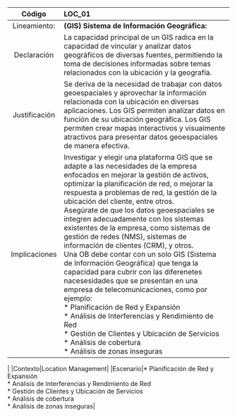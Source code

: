 | Código  | LOC_01 |
|:---:|:--- |
|Lineamiento:| **(GIS) Sistema de Información Geográfica:** |
| Declaración  | La capacidad principal de un GIS radica en la capacidad de vincular y analizar datos geográficos de diversas fuentes, permitiendo la toma de decisiones informadas sobre temas relacionados con la ubicación y la geografía.|
|Justificación| Se deriva de la necesidad de trabajar con datos geoespaciales y aprovechar la información relacionada con la ubicación en diversas aplicaciones.  Los GIS permiten analizar datos en función de su ubicación geográfica. Los GIS permiten crear mapas interactivos y visualmente atractivos para presentar datos geoespaciales de manera efectiva.|
|Implicaciones| Investigar y elegir una plataforma GIS que se adapte a las necesidades de la empresa enfocados en mejorar la gestión de activos, optimizar la planificación de red, o mejorar la respuesta a problemas de red, la gestión de la ubicación del cliente, entre otros. <br/> Asegúrate de que los datos geoespaciales se integren adecuadamente con los sistemas existentes de la empresa, como sistemas de gestión de redes (NMS), sistemas de información de clientes (CRM), y otros.</br> Una OB debe contar con un solo  GIS (Sistema de Información Geográfica) que tenga la capacidad para cubrir con las diferenetes nacesesidades que se presentan en una empresa de telecomunicaciones, como por ejemplo: </br> * Planificación de Red y Expansión <br/> * Análisis de Interferencias y Rendimiento de Red <br/> * Gestión de Clientes y Ubicación de Servicios <br/> * Análisis de cobertura <br/> * Análisis de zonas inseguras
 |
|Contexto|Location Management|
|Escenario|* Planificación de Red y Expansión <br/> * Análisis de Interferencias y Rendimiento de Red <br/> * Gestión de Clientes y Ubicación de Servicios <br/> * Análisis de cobertura <br/> * Análisis de zonas inseguras|